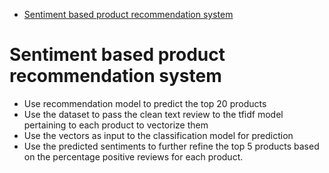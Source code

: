 
- [Sentiment based product recommendation system](#sentiment-based-product-recommendation-system)

# Sentiment based product recommendation system

- Use recommendation model to predict the top 20 products
- Use the dataset to pass the clean text review to the tfidf model pertaining to each product to vectorize them
- Use the vectors as input to the classification model for prediction
- Use the predicted sentiments to further refine the top 5 products based on the percentage positive reviews for each product.

